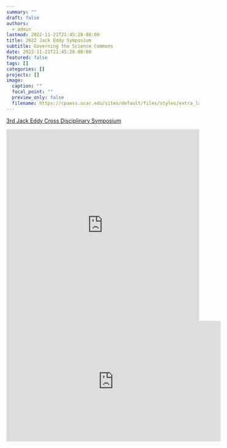 ```yaml
---
summary: ""
draft: false
authors:
  - admin
lastmod: 2022-11-21T21:45:28-08:00
title: 2022 Jack Eddy Symposium
subtitle: Governing the Science Commons
date: 2022-11-21T21:45:28-08:00
featured: false
tags: []
categories: []
projects: []
image:
  caption: ""
  focal_point: ""
  preview_only: false
  filename: https://cpaess.ucar.edu/sites/default/files/styles/extra_large/public/2022-05/EddySymposium_900x400.jpg?itok=Dloh07Gi
---
```

[3rd Jack Eddy Cross Disciplinary Symposium](https://cpaess.ucar.edu/meetings/eddy-symposium-2022)

<iframe width="100%" height="500" src="https://hackmd.io/@colliand/BJ4ZgZwdq#/" frameborder="0"></iframe>

<iframe width="560" height="315" src="https://www.youtube.com/embed/izLAVVP6ji4" title="YouTube video player" frameborder="0" allow="accelerometer; autoplay; clipboard-write; encrypted-media; gyroscope; picture-in-picture; web-share" allowfullscreen></iframe>